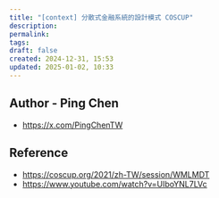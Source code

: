 ```yaml
---
title: "[context] 分散式金融系統的設計模式 COSCUP"
description: 
permalink: 
tags: 
draft: false
created: 2024-12-31, 15:53
updated: 2025-01-02, 10:33
---
```

## Author - Ping Chen

- https://x.com/PingChenTW

## Reference

- https://coscup.org/2021/zh-TW/session/WMLMDT
- https://www.youtube.com/watch?v=UIboYNL7LVc
